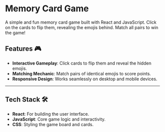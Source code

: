 # Memory Card Game 

A simple and fun memory card game built with React and JavaScript. Click on the cards to flip them, revealing the emojis behind. Match all pairs to win the game!

## Features 🎮

- **Interactive Gameplay**: Click cards to flip them and reveal the hidden emojis.
- **Matching Mechanic**: Match pairs of identical emojis to score points.
- **Responsive Design**: Works seamlessly on desktop and mobile devices.

---

## Tech Stack 🛠️

- **React**: For building the user interface.
- **JavaScript**: Core game logic and interactivity.
- **CSS**: Styling the game board and cards.
